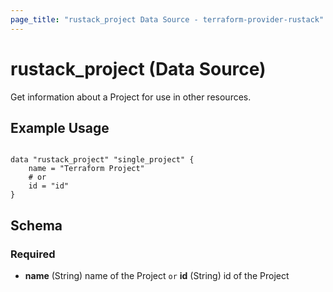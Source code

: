 ```yaml
---
page_title: "rustack_project Data Source - terraform-provider-rustack"
---
```

# rustack_project (Data Source)

Get information about a Project for use in other resources. 

## Example Usage

```hcl

data "rustack_project" "single_project" {
    name = "Terraform Project"
    # or
    id = "id"
}

```
## Schema

### Required

- **name** (String) name of the Project `or` **id** (String) id of the Project

